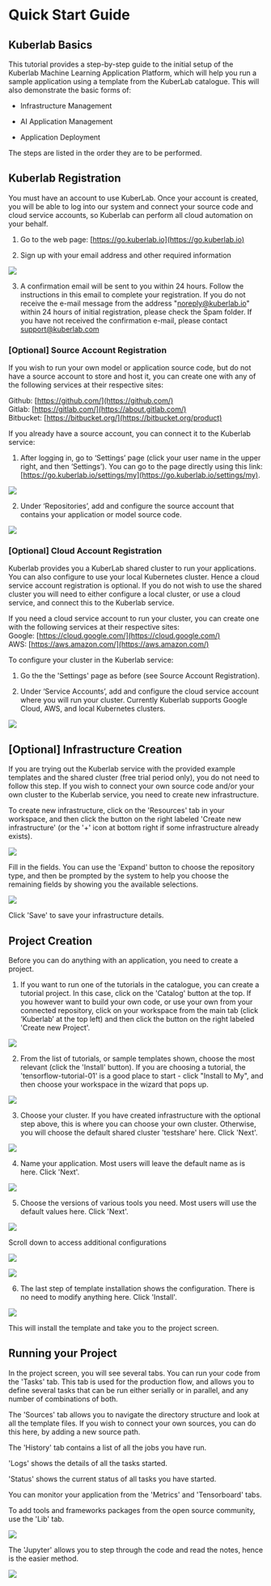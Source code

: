 # Quick Start Guide

## Kuberlab Basics

This tutorial provides a step-by-step guide to the initial setup of the Kuberlab Machine Learning Application Platform, which will help you run a sample application using a template from the KuberLab catalogue. This will also demonstrate the basic forms of:

* Infrastructure Management

* AI Application Management

* Application Deployment

The steps are listed in the order they are to be performed.


## Kuberlab Registration

You must have an account to use KuberLab. Once your account is created, you will be able to log into our system and connect your source code and cloud service accounts, so Kuberlab can perform all cloud automation on your behalf.

1. Go to the web page: [https://go.kuberlab.io](https://go.kuberlab.io)

2. Sign up with your email address and other required information 

![](img/quickstart/login.png)

3. A confirmation email will be sent to you within 24 hours. Follow the instructions in this email to complete your registration. If you do not receive the e-mail message from the address "noreply@kuberlab.io" within 24 hours of initial registration, please check the Spam folder. If you have not received the confirmation e-mail, please contact [support@kuberlab.com](mailto:support@kuberlab.com)


### [Optional] Source Account Registration

If you wish to run your own model or application source code, but do not have a source account to store and host it, you can create one with any of the following services at their respective sites:  

Github: [https://github.com/](https://github.com/)  
Gitlab: [https://gitlab.com/](https://about.gitlab.com/)  
Bitbucket: [https://bitbucket.org/](https://bitbucket.org/product)  

If you already have a source account, you can connect it to the Kuberlab service:

1. After logging in, go to ‘Settings’ page (click your user name in the upper right, and then ‘Settings’). You can go to the page directly using this link: [https://go.kuberlab.io/settings/my](https://go.kuberlab.io/settings/my).

![](img/quickstart/settings.png)

2. Under ‘Repositories’, add and configure the source account that contains your application or model source code. 

![](img/quickstart/add_repo.png)


### [Optional] Cloud Account Registration

Kuberlab provides you a KuberLab shared cluster to run your applications. You can also configure to use your local Kubernetes cluster. Hence a cloud service account registration is optional. If you do not wish to use the shared cluster you will need to either configure a local cluster, or use a cloud service, and connect this to the Kuberlab service.

If you need a cloud service account to run your cluster, you can create one with the following services at their respective sites:  
Google: [https://cloud.google.com/](https://cloud.google.com/)  
AWS: [https://aws.amazon.com/](https://aws.amazon.com/)  

To configure your cluster in the Kuberlab service:
1. Go the the 'Settings' page as before (see Source Account Registration).

2. Under ‘Service Accounts’, add and configure the cloud service account where you will run your cluster. Currently Kuberlab supports Google Cloud, AWS, and local Kubernetes clusters.

![](img/quickstart/add_service.png)

## [Optional] Infrastructure Creation

If you are trying out the Kuberlab service with the provided example templates and the shared cluster (free trial period only), you do not need to follow this step. If you wish to connect your own source code and/or your own cluster to the Kuberlab service, you need to create new infrastructure.

To create new infrastructure, click on the 'Resources' tab in your workspace, and then click the button on the right labeled 'Create new infrastructure' (or the '+' icon at bottom right if some infrastructure already exists).

![](img/quickstart/resources.png)

Fill in the fields. You can use the 'Expand' button to choose the repository type, and then be prompted by the system to help you choose the remaining fields by showing you the available selections.

![](img/quickstart/new_infra.png)

Click 'Save' to save your infrastructure details.

## Project Creation

Before you can do anything with an application, you need to create a project.

1. If you want to run one of the tutorials in the catalogue, you can create a tutorial project. In this case, click on the 'Catalog' button at the top. If you however want to build your own code, or use your own from your connected repository, click on your workspace from the main tab (click ‘Kuberlab’ at the top left) and then click the button on the right labeled 'Create new Project'.

![](img/quickstart/new_project.png)

2. From the list of tutorials, or sample templates shown, choose the most relevant (click the 'Install' button). If you are choosing a tutorial, the 'tensorflow-tutorial-01' is a good place to start - click "Install to My", and then choose your workspace in the wizard that pops up.

![](img/quickstart/proj_sample_templates.png)

3. Choose your cluster. If you have created infrastructure with the optional step above, this is where you can choose your own cluster. Otherwise, you will choose the default shared cluster 'testshare' here. Click 'Next'.

![](img/quickstart/choose_cluster.png)

4. Name your application. Most users will leave the default name as is here. Click 'Next'.

![](img/quickstart/name_app.png)

5. Choose the versions of various tools you need. Most users will use the default values here. Click 'Next'.

![](img/quickstart/version_select.png)

Scroll down to access additional configurations

![](img/quickstart/version_select2.png)

![](img/quickstart/version_select3.png)

6. The last step of template installation shows the configuration. There is no need to modify anything here. Click 'Install'.

![](img/quickstart/config.png)

This will install the template and take you to the project screen.

## Running your Project

In the project screen, you will see several tabs. You can run your code from the 'Tasks' tab. This tab is used for the production flow, and allows you to define several tasks that can be run either serially or in parallel, and any number of combinations of both.

The 'Sources' tab allows you to navigate the directory structure and look at all the template files. If you wish to connect your own sources, you can do this here, by adding a new source path.

The 'History' tab contains a list of all the jobs you have run.

'Logs' shows the details of all the tasks started.

'Status' shows the current status of all tasks you have started.

You can monitor your application from the 'Metrics' and 'Tensorboard' tabs.

To add tools and frameworks packages from the open source community, use the 'Lib' tab.

![](img/quickstart/project.png)

The 'Jupyter' allows you to step through the code and read the notes, hence is the easier method. 

![](img/quickstart/project_jupyter.png)



